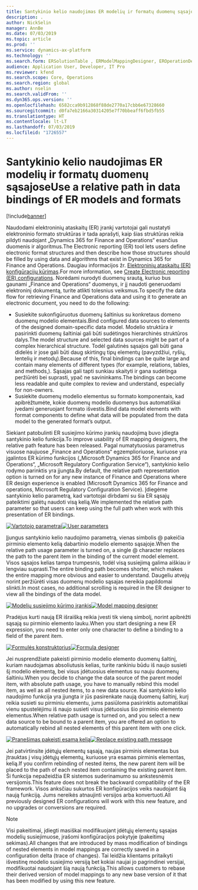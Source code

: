 ```yaml
---
title: Santykinio kelio naudojimas ER modelių ir formatų duomenų sąsajose
description: .
author: NickSelin
manager: AnnBe
ms.date: 07/03/2019
ms.topic: article
ms.prod: ''
ms.service: dynamics-ax-platform
ms.technology: ''
ms.search.form: ERSolutionTable , ERModelMappingDesigner, EROperationDesigner, ERExpressionDesignerFormula
audience: Application User, Developer, IT Pro
ms.reviewer: kfend
ms.search.scope: Core, Operations
ms.search.region: global
ms.author: nselin
ms.search.validFrom: ''
ms.dyn365.ops.version: ''
ms.openlocfilehash: 6582cca9b912868f88de2770a17cbb6e67328660
ms.sourcegitcommit: d0fa7eb2166a30314205e7f70bbeaff6fbd5fb55
ms.translationtype: HT
ms.contentlocale: lt-LT
ms.lasthandoff: 07/03/2019
ms.locfileid: "1726557"
---
```

# <a name="use-a-relative-path-in-data-bindings-of-er-models-and-formats"></a><span data-ttu-id="a285a-103">Santykinio kelio naudojimas ER modelių ir formatų duomenų sąsajose</span><span class="sxs-lookup"><span data-stu-id="a285a-103">Use a relative path in data bindings of ER models and formats</span></span>

[!include[banner](../includes/banner.md)]

<span data-ttu-id="a285a-104">Naudodami elektroninių ataskaitų (ER) įrankį vartotojai gali nustatyti elektroninio formato struktūras ir tada aprašyti, kaip šias struktūras reikia pildyti naudojant „Dynamics 365 for Finance and Operations“ esančius duomenis ir algoritmus.</span><span class="sxs-lookup"><span data-stu-id="a285a-104">The Electronic reporting (ER) tool lets users define electronic format structures and then describe how those structures should be filled by using data and algorithms that exist in Dynamics 365 for Finance and Operations.</span></span> <span data-ttu-id="a285a-105">Daugiau informacijos žr. [Elektroninių ataskaitų (ER) konfigūracijų kūrimas](electronic-reporting-configuration.md).</span><span class="sxs-lookup"><span data-stu-id="a285a-105">For more information, see [Create Electronic reporting (ER) configurations](electronic-reporting-configuration.md).</span></span> <span data-ttu-id="a285a-106">Norėdami nurodyti duomenų srautą, kuriuo bus gaunami „Finance and Operations“ duomenys, ir jį naudoti generuodami elektroninį dokumentą, turite atlikti tolesnius veiksmus.</span><span class="sxs-lookup"><span data-stu-id="a285a-106">To specify the data flow for retrieving Finance and Operations data and using it to generate  an electronic document, you need to do the following:</span></span>

- <span data-ttu-id="a285a-107">Susiekite sukonfigūruotus duomenų šaltinius su konkretaus domeno duomenų modelio elementais.</span><span class="sxs-lookup"><span data-stu-id="a285a-107">Bind configured data sources to elements of the designed domain-specific data model.</span></span> <span data-ttu-id="a285a-108">Modelio struktūra ir pasirinkti duomenų šaltiniai gali būti sudėtingos hierarchinės struktūros dalys.</span><span class="sxs-lookup"><span data-stu-id="a285a-108">The model structure and selected data sources might be part of a complex hierarchical structure.</span></span> <span data-ttu-id="a285a-109">Todėl galutinės sąsajos gali būti gana didelės ir jose gali būti daug skirtingų tipų elementų (pavyzdžiui, ryšių, lentelių ir metodų).</span><span class="sxs-lookup"><span data-stu-id="a285a-109">Because of this, final bindings can be quite large and contain many elements of different types (for example, relations, tables, and methods,).</span></span> <span data-ttu-id="a285a-110">Sąsajas gali tapti sunkiau skaityti ir gana sudėtinga peržiūrėti bei suprasti, ypač ne savininkams.</span><span class="sxs-lookup"><span data-stu-id="a285a-110">The bindings can become less readable and quite complex to review and understand, especially for non-owners.</span></span> 
- <span data-ttu-id="a285a-111">Susiekite duomenų modelio elementus su formato komponentais, kad apibrėžtumėte, kokie duomenų modelio duomenys bus automatiškai įvedami generuojant formato išvestis.</span><span class="sxs-lookup"><span data-stu-id="a285a-111">Bind data model elements with format components to define what data will be populated from the data model to the generated format’s output.</span></span>

<span data-ttu-id="a285a-112">Siekiant patobulinti ER susiejimo kūrimo įrankių naudojimą buvo įdiegta santykinio kelio funkcija.</span><span class="sxs-lookup"><span data-stu-id="a285a-112">To improve usability of ER mapping designers, the relative path feature has been released.</span></span> <span data-ttu-id="a285a-113">Pagal numatytuosius parametrus visuose naujuose „Finance and Operations“ egzemplioriuose, kuriuose yra įgalintos ER kūrimo funkcijos („Microsoft Dynamics 365 for Finance and Operations“, „Microsoft Regulatory Configuration Service“), santykinio kelio rodymo parinktis yra įjungta.</span><span class="sxs-lookup"><span data-stu-id="a285a-113">By default, the relative path representation option is turned on for any new instance of Finance and Operations where ER design experience is enabled (Microsoft Dynamics 365 for Finance and operations, Microsoft Regulatory Configuration Service).</span></span> <span data-ttu-id="a285a-114">Įdiegėme santykinio kelio parametrą, kad vartotojai dirbdami su šia ER sąsajų pateiktimi galėtų naudoti visą kelią.</span><span class="sxs-lookup"><span data-stu-id="a285a-114">We implemented the relative path parameter so that users can keep using the full path when work with this presentation of ER bindings.</span></span>

<span data-ttu-id="a285a-115">[![Vartotojo parametrai](./media/relative-path-01.png)](./media/relative-path-01.png)</span><span class="sxs-lookup"><span data-stu-id="a285a-115">[![User parameters](./media/relative-path-01.png)](./media/relative-path-01.png)</span></span>

 
<span data-ttu-id="a285a-116">Įjungus santykinio kelio naudojimo parametrą, vienas simbolis @ pakeičia pirminio elemento kelią dabartinio modelio elemento sąsajoje.</span><span class="sxs-lookup"><span data-stu-id="a285a-116">When the relative path usage parameter is turned on, a single @ character replaces the path to the parent item in the binding of the current model element.</span></span> <span data-ttu-id="a285a-117">Visos sąsajos kelias tampa trumpesnis, todėl visą susiejimą galima aiškiau ir lengviau suprasti.</span><span class="sxs-lookup"><span data-stu-id="a285a-117">The entire binding path becomes shorter, which makes the entire mapping more obvious and easier to understand.</span></span> <span data-ttu-id="a285a-118">Daugeliu atvejų norint peržiūrėti visas duomenų modelio sąsajas nereikia papildomai slinkti.</span><span class="sxs-lookup"><span data-stu-id="a285a-118">In most cases, no additional scrolling is required in the ER designer to view all the bindings of the data model.</span></span>

<span data-ttu-id="a285a-119">[![Modelių susiejimo kūrimo įrankis](./media/relative-path-02.png)](./media/relative-path-02.png)</span><span class="sxs-lookup"><span data-stu-id="a285a-119">[![Model mapping designer](./media/relative-path-02.png)](./media/relative-path-02.png)</span></span>
 
<span data-ttu-id="a285a-120">Pradėjus kurti naują ER išraišką reikia įvesti tik vieną simbolį, norint apibrėžti sąsają su pirminio elemento lauku.</span><span class="sxs-lookup"><span data-stu-id="a285a-120">When you start designing a new ER expression, you need to enter only one character to define a binding to a field of the parent item.</span></span>

<span data-ttu-id="a285a-121">[![Formulės konstruktorius](./media/relative-path-03.png)](./media/relative-path-03.png)</span><span class="sxs-lookup"><span data-stu-id="a285a-121">[![Formula designer](./media/relative-path-03.png)](./media/relative-path-03.png)</span></span>
 
<span data-ttu-id="a285a-122">Jei nusprendžiate pakeisti pirminio modelio elemento duomenų šaltinį, kuriam naudojamas absoliutusis kelias, turite rankiniu būdu iš naujo susieti šį modelio elementą, bei visus įdėtuosius elementus su nauju duomenų šaltiniu.</span><span class="sxs-lookup"><span data-stu-id="a285a-122">When you decide to change the data source of the parent model item, with absolute path usage, you have to manually rebind this model item, as well as all nested items, to a new data source.</span></span> <span data-ttu-id="a285a-123">Kai santykinio kelio naudojimo funkcija yra įjungta ir jūs pasirenkate naują duomenų šaltinį, kurį reikia susieti su pirminiu elementu, jums pasiūloma pasirinktis automatiškai vienu spustelėjimu iš naujo susieti visus įdėtuosius šio pirminio elemento elementus.</span><span class="sxs-lookup"><span data-stu-id="a285a-123">When relative path usage is turned on, and you select a new data source to be bound to a parent item, you are offered an option to automatically rebind all nested elements of this parent item with one click.</span></span>

<span data-ttu-id="a285a-124">[![Pranešimas pakeisti esamą kelią](./media/relative-path-04.png)](./media/relative-path-04.png)</span><span class="sxs-lookup"><span data-stu-id="a285a-124">[![Replace existing path message](./media/relative-path-04.png)](./media/relative-path-04.png)</span></span>
 
<span data-ttu-id="a285a-125">Jei patvirtinsite įdėtųjų elementų sąsają, naujas pirminis elementas bus įtrauktas į visų įdėtųjų elementų, kuriuose yra esamas pirminis elementas, kelią.</span><span class="sxs-lookup"><span data-stu-id="a285a-125">If you confirm rebinding of nested items, the new parent item will be placed to the path of each nested item containing the existing parent item.</span></span>
<span data-ttu-id="a285a-126">Ši funkcija nepažeidžia ER sistemos suderinamumo su ankstesnėmis versijomis.</span><span class="sxs-lookup"><span data-stu-id="a285a-126">This feature does not break the backward compatibility of the ER framework.</span></span> <span data-ttu-id="a285a-127">Visos anksčiau sukurtos ER konfigūracijos veiks naudojant šią naują funkciją. Jums nereikės atnaujinti versijos arba konvertuoti.</span><span class="sxs-lookup"><span data-stu-id="a285a-127">All previously designed ER configurations will work with this new feature, and no upgrades or conversions are required.</span></span>

> [!NOTE]
> <span data-ttu-id="a285a-128">Visi pakeitimai, įdiegti masiškai modifikuojant įdėtųjų elementų sąsajas modelių susiejimuose, įrašomi konfigūracijos pokytyje (pakeitimų sekimas).</span><span class="sxs-lookup"><span data-stu-id="a285a-128">All changes that are introduced by mass modification of bindings of nested elements in model mappings are correctly saved in a configuration delta (trace of changes).</span></span> <span data-ttu-id="a285a-129">Tai leidžia klientams pritaikyti išvestinę modelio susiejimo versiją bet kokiai naujai jo pagrindinei versijai, modifikuotai naudojant šią naują funkciją.</span><span class="sxs-lookup"><span data-stu-id="a285a-129">This allows customers to rebase their derived version of model mappings to any new base version of it that has been modified by using this new feature.</span></span>
